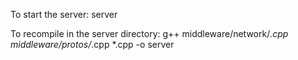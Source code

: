 To start the server:
server <port>

To recompile in the server directory:
g++ middleware/network/_.cpp middleware/protos/_.cpp \*.cpp -o server
